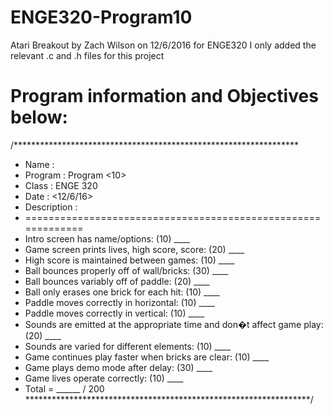 # ENGE320-Program10
Atari Breakout by Zach Wilson on 12/6/2016 for ENGE320
I only added the relevant .c and .h files for this project


# Program information and Objectives below:
/*****************************************************************
* Name        : <Zach Wilson>
* Program     : Program <10>
* Class       : ENGE 320
* Date        : <12/6/16>
* Description : <Atari Breakout>
* =============================================================
* Intro screen has name/options: (10) ____
* Game screen prints lives, high score, score: (20) ____
* High score is maintained between games: (10) ____
* Ball bounces properly off of wall/bricks: (30) ____
* Ball bounces variably off of paddle: (20) ____
* Ball only erases one brick for each hit: (10) ____
* Paddle moves correctly in horizontal: (10) ____
* Paddle moves correctly in vertical: (10) ____
* Sounds are emitted at the appropriate time and don�t affect game play: (20) ____
* Sounds are varied for different elements: (10) ____
* Game continues play faster when bricks are clear: (10) ____
* Game plays demo mode after delay: (30) ____
* Game lives operate correctly: (10) ____
* Total = ______ / 200
*****************************************************************/
